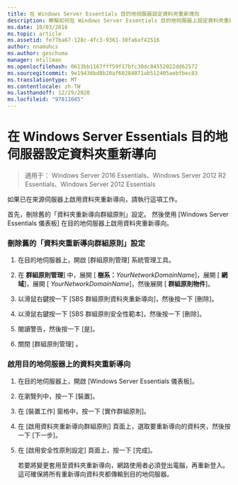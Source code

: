 ```yaml
---
title: 在 Windows Server Essentials 目的地伺服器設定資料夾重新導向
description: 瞭解如何在 Windows Server Essentials 目的地伺服器上設定資料夾重新導向。
ms.date: 10/03/2016
ms.topic: article
ms.assetid: fe77ba67-128c-4fc3-9361-30fa6af42516
author: nnamuhcs
ms.author: geschuma
manager: mtillman
ms.openlocfilehash: 0613bb1167fff59f17bfc30dc84552022dd62572
ms.sourcegitcommit: 9e19436bd8b20af60284071ab512405aebfbec83
ms.translationtype: MT
ms.contentlocale: zh-TW
ms.lasthandoff: 12/29/2020
ms.locfileid: "97811045"
---
```

# <a name="configure-folder-redirection-on-the-windows-server-essentials-destination-server"></a>在 Windows Server Essentials 目的地伺服器設定資料夾重新導向

>適用于： Windows Server 2016 Essentials、Windows Server 2012 R2 Essentials、Windows Server 2012 Essentials

如果已在來源伺服器上啟用資料夾重新導向，請執行這項工作。

 首先，刪除舊的「資料夾重新導向群組原則」設定。 然後使用 [Windows Server Essentials 儀表板] 在目的地伺服器上啟用資料夾重新導向。

### <a name="to-delete-the-old-folder-redirection-group-policy-setting"></a>刪除舊的「資料夾重新導向群組原則」設定

1. 在目的地伺服器上，開啟 [群組原則管理] 系統管理工具。

2. 在 **群組原則管理**] 中，展開 [ **樹系：**<em>YourNetworkDomainName</em>]，展開 [ **網域**]，展開 [ *YourNetworkDomainName*]，然後展開 [ **群組原則物件**]。

3. 以滑鼠右鍵按一下 [SBS 群組原則資料夾重新導向]，然後按一下 [刪除]。

4. 以滑鼠右鍵按一下 [SBS 群組原則安全性範本]，然後按一下 [刪除]。

5. 閱讀警告，然後按一下 [是]。

6. 關閉 [群組原則管理]  。

### <a name="to-enable-folder-redirection-on-the-destination-server"></a>啟用目的地伺服器上的資料夾重新導向

1. 在目的地伺服器上，開啟 [Windows Server Essentials 儀表板]。

2. 在瀏覽列中，按一下 [裝置]。

3. 在 [裝置工作] 窗格中，按一下 [實作群組原則]。

4. 在 [啟用資料夾重新導向群組原則] 頁面上，選取要重新導向的資料夾，然後按一下 [下一步]。

5. 在 [啟用安全性原則設定] 頁面上，按一下 [完成]。

   若要將變更套用至資料夾重新導向，網路使用者必須登出電腦，再重新登入。 這可確保將所有重新導向資料夾都傳輸到目的地伺服器。
